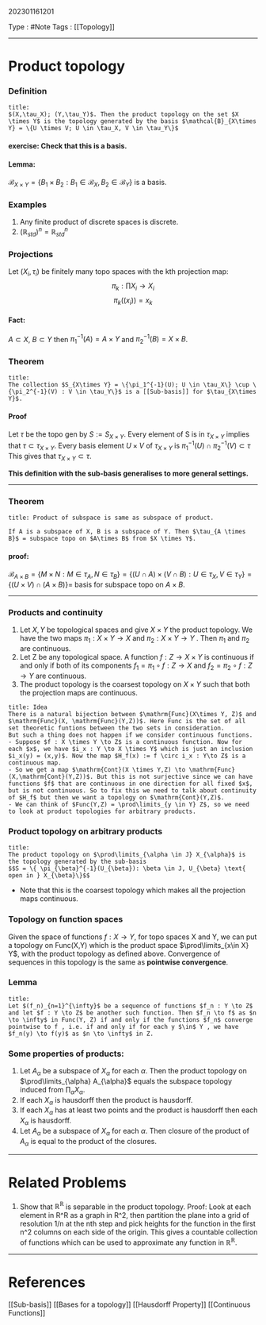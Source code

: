 202301161201

Type : #Note
Tags : [[Topology]]

---
# Product topology
### Definition
```ad-note 
title:
$(X,\tau_X); (Y,\tau_Y)$. Then the product topology on the set $X \times Y$ is the topology generated by the basis $\mathcal{B}_{X\times Y} = \{U \times V; U \in \tau_X, V \in \tau_Y\}$ 
```
#### exercise: Check that this is a basis.

#### Lemma: 
$\mathcal{B}_{X\times Y} = \{B_1 \times B_2 : B_1 \in \mathcal{B}_X, B_2 \in \mathcal{B}_Y\}$ is a basis.

### Examples
1. Any finite product of discrete spaces is discrete.
2. $(\mathbb{R}_{std})^n =\mathbb{R}_{std}^n$

### Projections
Let $(X_i,\tau_i)$ be finitely many topo spaces with the kth projection map: 
$$\pi_k : \prod X_i \to X_i$$
$$\pi_k((x_i)) = x_k$$
#### Fact:
$A \subset X$, $B \subset Y$ then $\pi_1^{-1}(A) = A\times Y$ and $\pi_2^{-1}(B) = X \times B$. 

### Theorem 
```ad-note
title:
The collection $S_{X\times Y} = \{\pi_1^{-1}(U); U \in \tau_X\} \cup \{\pi_2^{-1}(V) : V \in \tau_Y\}$ is a [[Sub-basis]] for $\tau_{X\times Y}$.
```
#### Proof
Let $\tau$ be the topo gen by $S := S_{X\times Y}$.
Every element of S is in $\tau_{X \times Y}$ implies that $\tau \subset \tau_{X \times Y}$.
Every basis element $U \times V$ of $\tau_{X\times Y}$ is $\pi_1^{-1}(U) \cap \pi_2^{-1}(V) \subset \tau$
This gives that $\tau_{X\times Y} \subset \tau$. 

**This definition with the sub-basis generalises to more general settings.**

---

### Theorem 
```ad-note 
title: Product of subspace is same as subspace of product. 

If A is a subspace of X, B is a subspace of Y. Then $\tau_{A \times B}$ = subspace topo on $A\times B$ from $X \times Y$. 
```
#### proof:
$\mathcal{B}_{A\times B} = \{M \times N : M \in \tau_A, N \in \tau_B\} = \{(U \cap A) \times (V\cap B) : U \in \tau_X, V\in \tau_Y\} = \{(U\times V)\cap (A \times B)\} =$ basis for subspace topo on $A\times B$.

---
### Products and continuity

1) Let $X, Y$ be topological spaces and give $X \times Y$ the product topology. We have the two maps $\pi_1 : X \times Y \to X$ and $\pi_2 : X \times Y \to Y$ . Then $\pi_1$ and $\pi_2$ are continuous.
2) Let Z be any topological space. A function $f : Z \to X \times Y$ is continuous if and only if both of its components $f_1 = \pi_1 \circ f : Z \to X$ and $f_2 = \pi_2 \circ f : Z \to Y$ are continuous.
3) The product topology is the coarsest topology on $X \times Y$ such that both the projection maps are continuous.

```ad-info
title: Idea
There is a natural bijection between $\mathrm{Func}(X\times Y, Z)$ and $\mathrm{Func}(X, \mathrm{Func}(Y,Z))$. Here Func is the set of all set theoretic funtions between the two sets in consideration.
But such a thing does not happen if we consider continuous functions. 
- Suppose $f : X \times Y \to Z$ is a continuous function. Now for each $x$, we have $i_x : Y \to X \times Y$ which is just an inclusion $i_x(y) = (x,y)$. Now the map $H_f(x) := f \circ i_x : Y\to Z$ is a continuous map.
- So we get a map $\mathrm{Cont}(X \times Y,Z) \to \mathrm{Func}(X,\mathrm{Cont}(Y,Z))$. But this is not surjective since we can have functions $f$ that are continuous in one direction for all fixed $x$, but is not continuous. So to fix this we need to talk about continuity of $H_f$ but then we want a topology on $\mathrm{Cont}(Y,Z)$.
- We can think of $Func(Y,Z) = \prod\limits_{y \in Y} Z$, so we need to look at product topologies for arbitrary products. 
```

### Product topology on arbitrary products
```ad-note
title: 
The product topology on $\prod\limits_{\alpha \in J} X_{\alpha}$ is the topology generated by the sub-basis 
$$S = \{ \pi_{\beta}^{-1}(U_{\beta}): \beta \in J, U_{\beta} \text{ open in } X_{\beta}\}$$
```
- Note that this is the coarsest topology which makes all the projection maps continuous.

### Topology on function spaces
Given the space of functions $f : X \to Y$, for topo spaces X and Y, we can put a topology on Func(X,Y) which is the product space $\prod\limits_{x\in X} Y$, with the product topology as defined above.
Convergence of sequences in this topology is the same as **pointwise convergence**.

### Lemma
```ad-note
title:
Let $(f_n)_{n=1}^{\infty}$ be a sequence of functions $f_n : Y \to Z$ and let $f : Y \to Z$ be another such function. Then $f_n \to f$ as $n \to \infty$ in Func(Y, Z) if and only if the functions $f_n$ converge pointwise to f , i.e. if and only if for each y $\in$ Y , we have $f_n(y) \to f(y)$ as $n \to \infty$ in Z.
```

### Some properties of products:
1) Let $A_{\alpha}$ be a subspace of $X_{\alpha}$ for each $\alpha$. Then the product topology on $\prod\limits_{\alpha} A_{\alpha}$ equals the subspace topology induced from $\prod_{\alpha}X_{\alpha}$.
2) If each $X_{\alpha}$ is hausdorff then the product is hausdorff.
3) If each $X_{\alpha}$ has at least two points and the product is hausdorff then each $X_{\alpha}$ is hausdorff.
4)  Let $A_{\alpha}$ be a subspace of $X_{\alpha}$ for each $\alpha$. Then closure of the product of $A_{\alpha}$ is equal to the product of the closures.

---
# Related Problems
1) Show that $\mathbb{R}^\mathbb{R}$ is separable in the product topology.
   Proof:
   Look at each element in R^R as a graph in R^2, then partition the plane into a grid of resolution 1/n at the nth step and pick heights for the function in the first n^2 columns on each side of the origin. This gives a countable collection of functions which can be used to approximate any function in $\mathbb{R}^\mathbb{R}$.  
---
# References
[[Sub-basis]]
[[Bases for a topology]]
[[Hausdorff Property]]
[[Continuous Functions]]